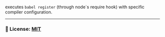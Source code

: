 executes `babel register` (through node`s require hook) with specific compiler configuration.

___

### 🔑 License: [MIT](/.github/LICENSE)
